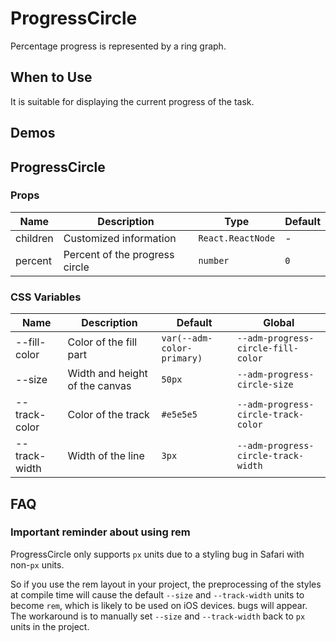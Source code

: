 # ProgressCircle

Percentage progress is represented by a ring graph.

## When to Use

It is suitable for displaying the current progress of the task.

## Demos

<code src="./demos/demo1.tsx"></code>

## ProgressCircle

### Props

| Name     | Description                    | Type              | Default |
| -------- | ------------------------------ | ----------------- | ------- |
| children | Customized information         | `React.ReactNode` | -       |
| percent  | Percent of the progress circle | `number`          | `0`     |

### CSS Variables

| Name | Description | Default | Global |
| --- | --- | --- | --- |
| --fill-color | Color of the fill part | `var(--adm-color-primary)` | `--adm-progress-circle-fill-color` |
| --size | Width and height of the canvas | `50px` | `--adm-progress-circle-size` |
| --track-color | Color of the track | `#e5e5e5` | `--adm-progress-circle-track-color` |
| --track-width | Width of the line | `3px` | `--adm-progress-circle-track-width` |

## FAQ

### Important reminder about using rem

ProgressCircle only supports `px` units due to a styling bug in Safari with non-`px` units.

So if you use the rem layout in your project, the preprocessing of the styles at compile time will cause the default `--size` and `--track-width` units to become `rem`, which is likely to be used on iOS devices. bugs will appear. The workaround is to manually set `--size` and `--track-width` back to `px` units in the project.
